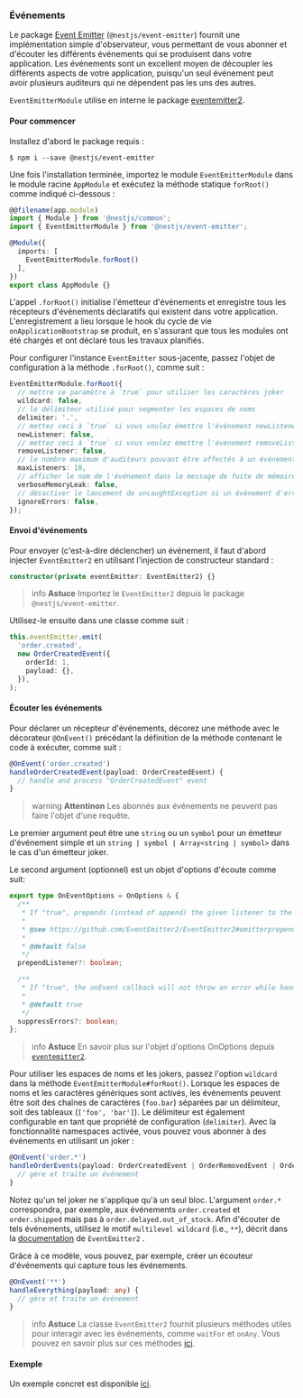 ### Événements

Le package [Event Emitter](https://www.npmjs.com/package/@nestjs/event-emitter) (`@nestjs/event-emitter`) fournit une implémentation simple d'observateur, vous permettant de vous abonner et d'écouter les différents événements qui se produisent dans votre application. Les événements sont un excellent moyen de découpler les différents aspects de votre application, puisqu'un seul événement peut avoir plusieurs auditeurs qui ne dépendent pas les uns des autres.

`EventEmitterModule` utilise en interne le package [eventemitter2](https://github.com/EventEmitter2/EventEmitter2).

#### Pour commencer

Installez d'abord le package requis :

```shell
$ npm i --save @nestjs/event-emitter
```

Une fois l'installation terminée, importez le module `EventEmitterModule` dans le module racine `AppModule` et exécutez la méthode statique `forRoot()` comme indiqué ci-dessous :

```typescript
@@filename(app.module)
import { Module } from '@nestjs/common';
import { EventEmitterModule } from '@nestjs/event-emitter';

@Module({
  imports: [
    EventEmitterModule.forRoot()
  ],
})
export class AppModule {}
```

L'appel `.forRoot()` initialise l'émetteur d'événements et enregistre tous les récepteurs d'événements déclaratifs qui existent dans votre application. L'enregistrement a lieu lorsque le hook du cycle de vie `onApplicationBootstrap` se produit, en s'assurant que tous les modules ont été chargés et ont déclaré tous les travaux planifiés.

Pour configurer l'instance `EventEmitter` sous-jacente, passez l'objet de configuration à la méthode `.forRoot()`, comme suit :

```typescript
EventEmitterModule.forRoot({
  // mettre ce paramètre à `true` pour utiliser les caractères joker
  wildcard: false,
  // le délimiteur utilisé pour segmenter les espaces de noms
  delimiter: '.',
  // mettez ceci à `true` si vous voulez émettre l'événement newListener
  newListener: false,
  // mettez ceci à `true` si vous voulez émettre l'événement removeListener
  removeListener: false,
  // le nombre maximum d'auditeurs pouvant être affectés à un événement
  maxListeners: 10,
  // afficher le nom de l'événement dans le message de fuite de mémoire lorsque le nombre d'auditeurs attribués est supérieur au nombre maximal.
  verboseMemoryLeak: false,
  // désactiver le lancement de uncaughtException si un événement d'erreur est émis et qu'il n'a pas d'auditeurs
  ignoreErrors: false,
});
```

#### Envoi d'événements

Pour envoyer (c'est-à-dire déclencher) un événement, il faut d'abord injecter `EventEmitter2` en utilisant l'injection de constructeur standard :

```typescript
constructor(private eventEmitter: EventEmitter2) {}
```

> info **Astuce** Importez le `EventEmitter2` depuis le package `@nestjs/event-emitter`.

Utilisez-le ensuite dans une classe comme suit :

```typescript
this.eventEmitter.emit(
  'order.created',
  new OrderCreatedEvent({
    orderId: 1,
    payload: {},
  }),
);
```

#### Écouter les événements

Pour déclarer un récepteur d'événements, décorez une méthode avec le décorateur `@OnEvent()` précédant la définition de la méthode contenant le code à exécuter, comme suit :

```typescript
@OnEvent('order.created')
handleOrderCreatedEvent(payload: OrderCreatedEvent) {
  // handle and process "OrderCreatedEvent" event
}
```

> warning **Attentinon** Les abonnés aux événements ne peuvent pas faire l'objet d'une requête.

Le premier argument peut être une `string` ou un `symbol` pour un émetteur d'événement simple et un `string | symbol | Array<string | symbol>` dans le cas d'un émetteur joker.

Le second argument (optionnel) est un objet d'options d'écoute comme suit:


```typescript
export type OnEventOptions = OnOptions & {
  /**
   * If "true", prepends (instead of append) the given listener to the array of listeners.
   *
   * @see https://github.com/EventEmitter2/EventEmitter2#emitterprependlistenerevent-listener-options
   *
   * @default false
   */
  prependListener?: boolean;

  /**
   * If "true", the onEvent callback will not throw an error while handling the event. Otherwise, if "false" it will throw an error.
   * 
   * @default true
   */
  suppressErrors?: boolean;
};
```

> info **Astuce** En savoir plus sur l'objet d'options OnOptions depuis [`eventemitter2`](https://github.com/EventEmitter2/EventEmitter2#emitteronevent-listener-options-objectboolean).

Pour utiliser les espaces de noms et les jokers, passez l'option `wildcard` dans la méthode `EventEmitterModule#forRoot()`. Lorsque les espaces de noms et les caractères génériques sont activés, les événements peuvent être soit des chaînes de caractères (`foo.bar`) séparées par un délimiteur, soit des tableaux (`['foo', 'bar']`). Le délimiteur est également configurable en tant que propriété de configuration (`delimiter`). Avec la fonctionnalité namespaces activée, vous pouvez vous abonner à des événements en utilisant un joker :

```typescript
@OnEvent('order.*')
handleOrderEvents(payload: OrderCreatedEvent | OrderRemovedEvent | OrderUpdatedEvent) {
  // gère et traite un événement
}
```

Notez qu'un tel joker ne s'applique qu'à un seul bloc. L'argument `order.*` correspondra, par exemple, aux événements `order.created` et `order.shipped` mais pas à `order.delayed.out_of_stock`. Afin d'écouter de tels événements, utilisez le motif `multilevel wildcard` (i.e., `**`), décrit dans la [documentation](https://github.com/EventEmitter2/EventEmitter2#multi-level-wildcards) de `EventEmitter2` .

Grâce à ce modèle, vous pouvez, par exemple, créer un écouteur d'événements qui capture tous les événements.

```typescript
@OnEvent('**')
handleEverything(payload: any) {
  // gère et traite un événement
}
```

> info **Astuce** La classe `EventEmitter2` fournit plusieurs méthodes utiles pour interagir avec les événements, comme `waitFor` et `onAny`. Vous pouvez en savoir plus sur ces méthodes [ici](https://github.com/EventEmitter2/EventEmitter2).

#### Exemple

Un exemple concret est disponible [ici](https://github.com/nestjs/nest/tree/master/sample/30-event-emitter).
